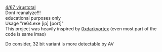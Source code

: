 <a href="https://www.virustotal.com/gui/file/79bdb2f242f9e468bc7ed4a7c010c05ed0c3cbbe3a4395ab472f46bd1318d295/detection">4/67 virustotal</a>
<br>
Dont reanalyze!!!
<br>
educational purposes only
<br>
Usage "re64.exe [ip] [port]"
<br>
This project was heavily inspired by <a href="https://github.com/paranoidninja/0xdarkvortex-MalwareDevelopment/blob/master/prometheus.cpp">0xdarkvortex</a> (even most part of the code is same lmao)

Do consider, 32 bit variant is more detectable by AV
